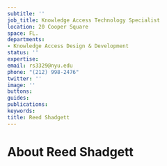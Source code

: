 ```yaml
---
subtitle: ''
job_title: Knowledge Access Technology Specialist
location: 20 Cooper Square
space: FL.
departments:
- Knowledge Access Design & Development
status: ''
expertise: 
email: rs3329@nyu.edu
phone: "(212) 998-2476"
twitter: ''
image: ''
buttons: 
guides: 
publications: 
keywords: 
title: Reed Shadgett
---
```


# About Reed Shadgett